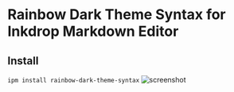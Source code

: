 # Rainbow Dark Theme Syntax for Inkdrop Markdown Editor
## Install
`ipm install rainbow-dark-theme-syntax`
![screenshot](https://github.com/ProgrammerDuck/rainbow-dark-theme-syntax/raw/master/images/Screenshot.png)